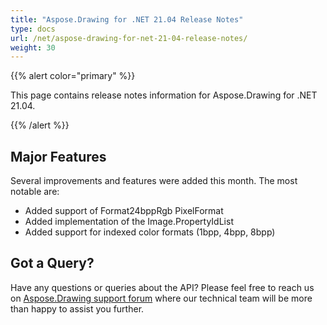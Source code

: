 ```yaml
---
title: "Aspose.Drawing for .NET 21.04 Release Notes"
type: docs
url: /net/aspose-drawing-for-net-21-04-release-notes/
weight: 30
---
```


{{% alert color="primary" %}} 

This page contains release notes information for Aspose.Drawing for .NET 21.04.

{{% /alert %}} 
## **Major Features**
Several improvements and features were added this month. The most notable are:

- Added support of Format24bppRgb PixelFormat
- Added implementation of the Image.PropertyIdList
- Added support for indexed color formats (1bpp, 4bpp, 8bpp)
## **Got a Query?**
Have any questions or queries about the API? Please feel free to reach us on [Aspose.Drawing support forum](https://forum.aspose.com/c/drawing) where our technical team will be more than happy to assist you further.
